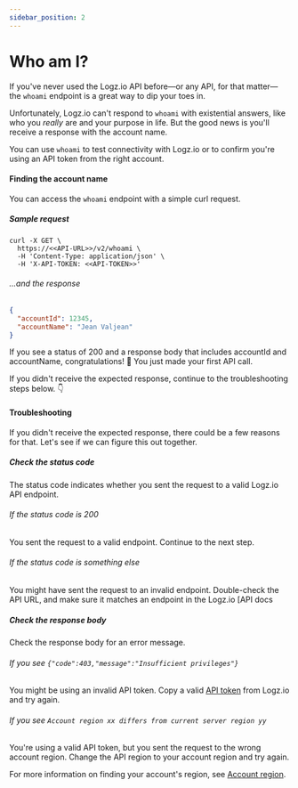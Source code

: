 ```yaml
---
sidebar_position: 2
---
```


# Who am I?



If you've never used the Logz.io API before—or any API, for that matter—the `whoami` endpoint is a great way to dip your toes in.

Unfortunately, Logz.io can't respond to `whoami` with existential answers, like who you _really_ are and your purpose in life.
But the good news is you'll receive a response with the account name.

You can use `whoami` to test connectivity with Logz.io or to confirm you're using an API token from the right account.

#### Finding the account name

You can access the `whoami` endpoint with a simple curl request.

##### Sample request

 
```shell
curl -X GET \
  https://<<API-URL>>/v2/whoami \
  -H 'Content-Type: application/json' \
  -H 'X-API-TOKEN: <<API-TOKEN>>'
```

 
###### ...and the response

```json
{
  "accountId": 12345,
  "accountName": "Jean Valjean"
}
```

If you see a status of 200 and a response body that includes accountId and accountName, congratulations! 🎉
You just made your first API call.

If you didn't receive the expected response, continue to the troubleshooting steps below. 👇

#### Troubleshooting

If you didn't receive the expected response, there could be a few reasons for that.
Let's see if we can figure this out together.

 
##### Check the status code

The status code indicates whether you sent the request to a valid Logz.io API endpoint.

###### If the status code is 200

You sent the request to a valid endpoint.
Continue to the next step.

###### If the status code is something else

You might have sent the request to an invalid endpoint.
Double-check the API URL, and make sure it matches an endpoint in the Logz.io [API docs 

##### Check the response body

Check the response body for an error message.

###### If you see `{"code":403,"message":"Insufficient privileges"}`

You might be using an invalid API token.
Copy a valid [API token](https://app.logz.io/#/dashboard/settings/manage-tokens/api) from Logz.io and try again.

###### If you see `Account region xx differs from current server region yy`

You're using a valid API token, but you sent the request to the wrong account region.
Change the API region to your account region and try again.

For more information on finding your account's region, see [Account region]({{site.baseurl}}/user-guide/accounts/account-region.html).
 